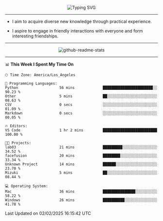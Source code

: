 <p align="center">
  <img src="https://readme-typing-svg.demolab.com?font=Fira+Code&weight=500&size=32&duration=2500&pause=1600&center=true&vCenter=true&random=false&width=1024&height=64&lines=Hi+there+%F0%9F%91%8B;I'm+delighted+you+could+make+it+here+%F0%9F%8E%89;I'm+Harry%2C+a+college+student+still+finding+my+way" alt="Typing SVG" />
</p>


---


- I aim to acquire diverse new knowledge through practical experience.

- I aspire to engage in friendly interactions with everyone and form interesting friendships.


---


<p align="center">
  <img src="https://github-readme-stats.vercel.app/api?username=Harry-Jing&show_icons=true" alt="github-readme-stats"/>
</p>


---

<!--START_SECTION:waka-->
📊 **This Week I Spent My Time On** 

```text
🕑︎ Time Zone: America/Los_Angeles

💬 Programming Languages: 
Python                   56 mins             ███████████████████████░░   90.23 % 
Other                    5 mins              ██░░░░░░░░░░░░░░░░░░░░░░░   08.63 % 
CSV                      0 secs              ░░░░░░░░░░░░░░░░░░░░░░░░░   01.09 % 
Markdown                 0 secs              ░░░░░░░░░░░░░░░░░░░░░░░░░   00.05 % 

🔥 Editors: 
VS Code                  1 hr 2 mins         █████████████████████████   100.00 % 

🐱‍💻 Projects: 
lab03                    21 mins             █████████░░░░░░░░░░░░░░░░   34.52 % 
facefusion               20 mins             ████████░░░░░░░░░░░░░░░░░   33.34 % 
Unknown Project          14 mins             ██████░░░░░░░░░░░░░░░░░░░   23.70 % 
Mizuki                   5 mins              ██░░░░░░░░░░░░░░░░░░░░░░░   08.44 % 

💻 Operating System: 
Mac                      36 mins             ███████████████░░░░░░░░░░   58.22 % 
Windows                  26 mins             ██████████░░░░░░░░░░░░░░░   41.78 % 
```


 Last Updated on 02/02/2025 16:15:42 UTC
<!--END_SECTION:waka-->
